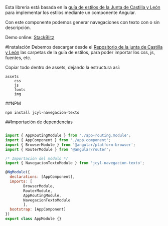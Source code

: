 Esta librería está basada en la [guía de estilos de la Junta de Castilla y León](https://www.jcyl.es/junta/guia/guia-estilos.html) para implementar los estilos mediante un componente Angular.

Con este componente podemos generar navegaciones con texto con o sin descripción.

Demo online: [StackBlitz](https://stackblitz.com/edit/angular-725tpz)

#Instalación
Debemos descargar desde el [Repositorio de la junta de Castilla y León](https://github.com/juntadecastillayleon) las carpetas de la guía de estilos, para poder importar los css, js, fuentes, etc.

Copiar todo dentro de assets, dejando la estructura así:
```
assets
    css
    js
    fonts
    img
```

##NPM
```shell
npm install jcyl-navegacion-texto
```

##Importación de dependencias

```js

import { AppRoutingModule } from './app-routing.module';
import { AppComponent } from './app.component';
import { BrowserModule } from '@angular/platform-browser';
import { RouterModule } from '@angular/router';

/* Importación del módulo */
import { NavegacionTextoModule } from 'jcyl-navegacion-texto';

@NgModule({
  declarations: [AppComponent],
  imports: [
        BrowserModule,
        RouterModule,
        AppRoutingModule,
        NavegacionTextoModule
        ],
  bootstrap: [AppComponent]
})
export class AppModule {}
```
